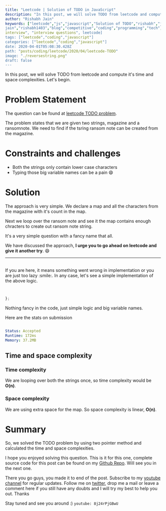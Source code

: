 ```yaml
---
title: "Leetcode | Solution of TODO in JavaScript"
description: "In this post, we will solve TODO from leetcode and compute it's time and space complexities. Let's begin."
author: "Rishabh Jain"
keywords: ["leetcode","js","javascript","Solution of TODO","rishabh","jain","rishabh
jain","rishabh1403","blog","competitive","coding","programming","tech","technology",
interview", "interview questions", leetcode]
tags: ["leetcode","coding","javascript"]
categories: ["leetcode","coding","javascript"]
date: 2020-04-01T05:08:30.428Z
path: "posts/coding/leetcode/2020/04/leetcode-TODO"
image: "./reversestring.png"
draft: false
---
```


In this post, we will solve TODO from leetcode and compute it's time and space complexities. Let's begin.
<!--more-->

# Problem Statement
The question can be found at [leetcode TODO problem](TODO).

The problem states that we are given two strings, magazine and a ransomnote. We need to find if the tsring ransom note can be created from the magazine. 

# Constraints and challenges

- Both the strings only contain lower case characters
- Typing those big variable names can be a pain :smile:

# Solution

The approach is very simple. We declare a map and all the characters from the magazine with it's count in the map.

Next we loop over the ransom note and see it the map contains enough chracters to create out ransom note string.

It's a very simple question with a fancy name that all.


We have discussed the approach, **I urge you to go ahead on leetcode and give it another try**. :smile:

<hr />
<br />
If you are here, it means something went wrong in implementation or you are just too lazy :smile:. In any case, let's see a simple implementation of the above logic.

```js


};

```

Nothing fancy in the code, just simple logic and big variable names.


Here are the stats on submission

```yaml

Status: Accepted
Runtime: 172ms
Memory: 37.2MB

```

## Time and space complexity

### Time complexity

We are looping over both the strings once, so time complexity
would be **O(n)**.

### Space complexity

We are using extra space for the map. So space
complexity is linear, **O(n)**.

# Summary

So, we solved the TODO problem by using two pointer method and calculated the time and space complexities.

I hope you enjoyed solving this question. This is it for this one, complete source code for this post can be found on my [Github Repo](https://github.com/rishabh1403/leetcode-javascript-solutions). Will see you in the next one.

There you go guys, you made it to end of the post.  Subscribe to my [youtube channel](https://www.youtube.com/rishabh1403) for regular updates. Follow me on [twitter](https://www.twitter.com/rishabhjain1403), drop me a mail or leave a comment here if you still have any doubts and I will try my best to help you out. Thanks

Stay tuned and see you around :)
`youtube: 8j24rPjGBwU`